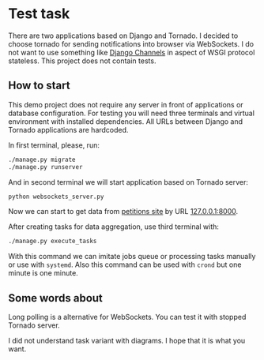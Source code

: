 # Test task

There are two applications based on Django and Tornado. I decided to choose tornado for sending notifications into 
browser via WebSockets. I do not want to use something like 
[Django Channels](https://channels.readthedocs.io/en/latest/) in aspect of WSGI protocol stateless. This project does 
not contain tests. 


## How to start

This demo project does not require any server in front of applications or database configuration. For testing you will 
need three terminals and virtual environment with installed dependencies. All URLs between Django and Tornado applications 
are hardcoded.

In first terminal, please, run:

```bash
./manage.py migrate
./manage.py runserver
``` 

And in second terminal we will start application based on Tornado server: 

```bash
python websockets_server.py
```

Now we can start to get data from [petitions site](https://petition.parliament.uk/) by URL 
[127.0.0.1:8000](http://127.0.0.1:8000).

After creating tasks for data aggregation, use third terminal with:

```bash
./manage.py execute_tasks
```

With this command we can imitate jobs queue or processing tasks manually or use with `systemd`. Also this command can 
be used with `crond` but one minute is one minute.


## Some words about

Long polling is a alternative for WebSockets. You can test it with stopped Tornado server.

I did not understand task variant with diagrams. I hope that it is what you want.
